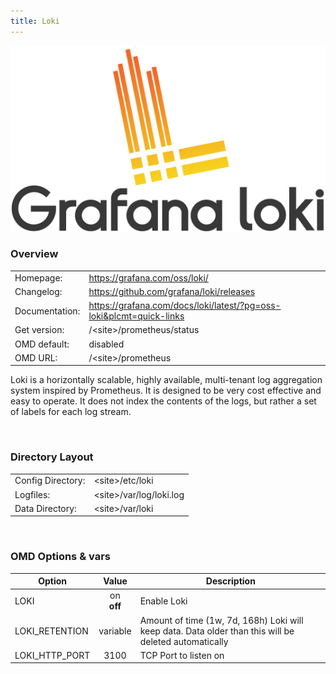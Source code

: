 ```yaml
---
title: Loki
---
```

<style>
  thead th:empty {
    border: thin solid red !important;
    display: none;
  }
</style>
![](loki.png)
### Overview

|||
|---|---|
|Homepage:|https://grafana.com/oss/loki/|
|Changelog:|https://github.com/grafana/loki/releases|
|Documentation:|https://grafana.com/docs/loki/latest/?pg=oss-loki&plcmt=quick-links|
|Get version:|/&lt;site&gt;/prometheus/status|
|OMD default:|disabled|
|OMD URL:|/&lt;site&gt;/prometheus|

Loki is a horizontally scalable, highly available, multi-tenant log aggregation system inspired by Prometheus. It is designed to be very cost effective and easy to operate. It does not index the contents of the logs, but rather a set of labels for each log stream.

&#x205F;
### Directory Layout

|||
|---|---|
|Config Directory:|&lt;site&gt;/etc/loki|
|Logfiles:|&lt;site&gt;/var/log/loki.log|
|Data Directory:|&lt;site&gt;/var/loki|

&#x205F;

### OMD Options & vars
| Option | Value | Description |
| ------ |:-----:| ----------- |
| LOKI | on <br> **off** | Enable Loki |
| LOKI_RETENTION | variable | Amount of time (1w, 7d, 168h) Loki will keep data. Data older than this will be deleted automatically |
| LOKI_HTTP_PORT | 3100 | TCP Port to listen on |